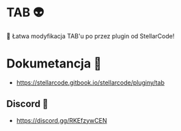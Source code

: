 # TAB 👽 
💫 Łatwa modyfikacja TAB'u po przez plugin od StellarCode!

# Dokumetancja 📖
* https://stellarcode.gitbook.io/stellarcode/pluginy/tab

## Discord 🤖
* https://discord.gg/RKEfzywCEN
